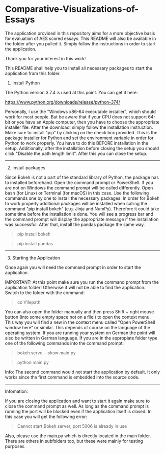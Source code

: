 # Comparative-Visualizations-of-Essays
The application provided in this repository aims for a more objective basis for evaluation of AES scored essays. This README will also be available in the folder after you pulled it. Simply follow the instructions in order to start the application.

Thank you for your interest in this work!

This README shall help you to install all necessary packages to start the 
application from this folder. 

1. Install Python

The Python version 3.7.4 is used at this point. You can get it here: 

https://www.python.org/downloads/release/python-374/

Personally, I use the "Windows x86-64 executable installer", which should work for most people. But be aware that if your CPU does not support 64-bit or you have an Apple computer, then you have to choose the appropriate installer file. After the download, simply follow the installation instruction. Make sure to install "pip" by clicking on the check box provided. This is the package installer for Python and set the environment variable in order for Python to work properly. You have to do this BEFORE installation in the setup. Additionally, after the installation before closing the setup you should click "Disable the path length limit". After this you can close the setup. 

----------------------------------------------------------------------------------------------------------------------------------------
2. Install packages

Since Bokeh is not a part of the standard library of Python, the package has to installed beforehand. 
Open the command prompt or PowerShell. If you are not on Windows the command prompt will be called differently. Open bash (for Linux) or 
Terminal (for macOS) in this case. Use the following commands one by one to install the necessary packages.
In order for Bokeh to work properly additional packages will be installed when calling the command "pip install bokeh" (e.g. Jinja and NumPy).
Therefore it could take some time before the installation is done. You will see a progress bar and the command prompt will 
display the appropriate message if the installation was successful. After that, install the pandas package the same way.

> pip install bokeh

> pip install pandas

----------------------------------------------------------------------------------------------------------------------------------------
3. Starting the Application

Once again you will need the command prompt in order to start the application.

IMPORTANT: 
At this point make sure you run the command prompt from the application folder! Otherwise it will not be able to
find the application. Switch to the folder with the command:

> cd \filepath

You can also open the folder manually and then press Shift + right mouse button (into some empty space not on a file!) 
to open the context menu. This way you will find a new in the context menu called "Open PowerShell window here" or similar.
This depends of course on the language of the operating system. If you are running your system on German
the point will also be written in German language. If you are in the appropiate folder type one of the following commands into the
command prompt:

> bokeh serve --show main.py

> python main.py

Info: The second command would not start the application by default. It only works since the first command is embedded into the source code.

----------------------------------------------------------------------------------------------------------------------------------------

Infomation:

If you are closing the application and want to start it again make sure to close the command prompt as well. As long as the command prompt is running the port will be blocked even if the application itself is closed. In this case you will get the following error:

> Cannot start Bokeh server, port 5006 is already in use

Also, please use the main.py which is directly located in the main folder. There are others in subfolders too, but these were mainly for testing purposes.
